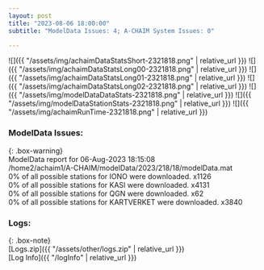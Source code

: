 ```yaml
---
layout: post
title: "2023-08-06 18:00:00"
subtitle: "ModelData Issues: 4; A-CHAIM System Issues: 0"

---
```


![]({{ "/assets/img/achaimDataStatsShort-2321818.png" | relative_url }})
![]({{ "/assets/img/achaimDataStatsLong00-2321818.png" | relative_url }})
![]({{ "/assets/img/achaimDataStatsLong01-2321818.png" | relative_url }})
![]({{ "/assets/img/achaimDataStatsLong02-2321818.png" | relative_url }})
![]({{ "/assets/img/modelDataDataStats-2321818.png" | relative_url }})
![]({{ "/assets/img/modelDataStationStats-2321818.png" | relative_url }})
![]({{ "/assets/img/achaimRunTime-2321818.png" | relative_url }})


### ModelData Issues:  
  
{: .box-warning}  
 ModelData report for 06-Aug-2023 18:15:08   
 /home2/achaim1/A-CHAIM/modelData/2023/218/18/modelData.mat   
 0% of all possible stations for IONO were downloaded. x1126   
 0% of all possible stations for KASI were downloaded. x4131   
 0% of all possible stations for QGN were downloaded. x62   
 0% of all possible stations for KARTVERKET were downloaded. x3840   
  


### Logs:  
  
{: .box-note}  
[Logs.zip]({{ "/assets/other/logs.zip" | relative_url }})  
[Log Info]({{ "/logInfo" | relative_url }})  
